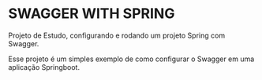 # SWAGGER WITH SPRING 
Projeto de Estudo, configurando e rodando um projeto Spring com Swagger.

Esse projeto é um simples exemplo de como configurar o Swagger em uma aplicação Springboot.

